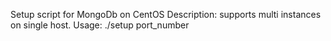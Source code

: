 Setup script for MongoDb on CentOS
Description:
	supports multi instances on single host.
Usage:
	./setup port_number
	

